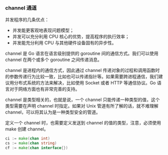 
### channel 通道
并发程序的几条优点：
- 并发能更客观地表现问题模型；
- 并发可以充分利用 CPU 核心的优势，提高程序的执行效率；
- 并发能充分利用 CPU 与其他硬件设备固有的异步性。

channel 是 Go 语言在语言级别提供的 goroutine 间的通信方式。我们可以使用 channel 在两个或多个 goroutine 之间传递消息。

channel 是进程内的通信方式，因此通过 channel 传递对象的过程和调用函数时的参数传递行为比较一致，比如也可以传递指针等。如果需要跨进程通信，我们建议用分布式系统的方法来解决，比如使用 Socket 或者 HTTP 等通信协议。Go 语言对于网络方面也有非常完善的支持。

channel 是类型相关的，也就是说，一个 channel 只能传递一种类型的值，这个类型需要在声明 channel 时指定。如果对 Unix 管道有所了解的话，就不难理解 channel，可以将其认为是一种类型安全的管道。

定义一个 channel 时，也需要定义发送到 channel 的值的类型，注意，必须使用 make 创建 channel。
```go
ci := make(chan int)
cs := make(chan string)
cf := make(chan interface{})
```

